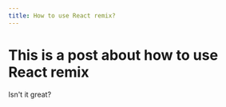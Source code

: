 ```yaml
---
title: How to use React remix?
---
```


# This is a post about how to use React remix

Isn't it great?